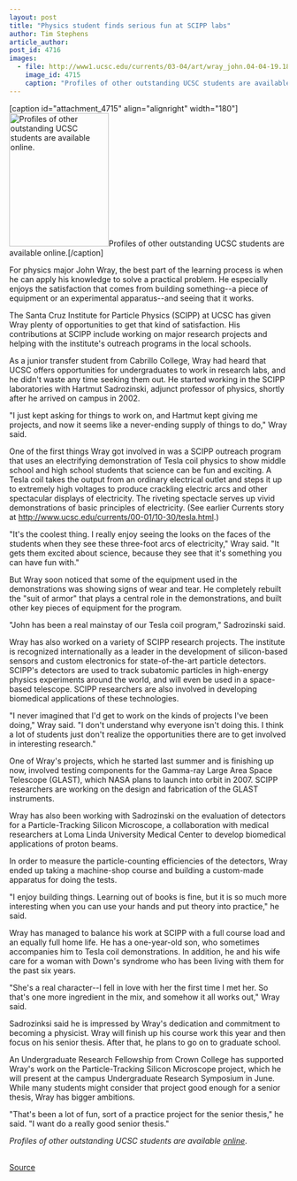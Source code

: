 ```yaml
---
layout: post
title: "Physics student finds serious fun at SCIPP labs"
author: Tim Stephens
article_author: 
post_id: 4716
images:
  - file: http://www1.ucsc.edu/currents/03-04/art/wray_john.04-04-19.180.jpg
    image_id: 4715
    caption: "Profiles of other outstanding UCSC students are available online."
---
```


[caption id="attachment_4715" align="alignright" width="180"]<a href="http://dev-ucsc-news.pantheonsite.io/wp-content/uploads/2004/04/wray_john.04-04-19.180.jpg"><img class="size-full wp-image-4715" src="http://dev-ucsc-news.pantheonsite.io/wp-content/uploads/2004/04/wray_john.04-04-19.180.jpg" alt="Profiles of other outstanding UCSC students are available online." width="180" height="241" /></a>Profiles of other outstanding UCSC students are available online.[/caption]
<p>
  For physics major John Wray, the best part of the learning process is when he can apply his knowledge to solve a practical problem. He especially enjoys the satisfaction that comes from building something--a piece of equipment or an experimental apparatus--and seeing that it works.<br>
</p>
<p>
  The Santa Cruz Institute for Particle Physics (SCIPP) at UCSC has given Wray plenty of opportunities to get that kind of satisfaction. His contributions at SCIPP include working on major research projects and helping with the institute's outreach programs in the local schools.<br>
</p>
<p>
  As a junior transfer student from Cabrillo College, Wray had heard that UCSC offers opportunities for undergraduates to work in research labs, and he didn't waste any time seeking them out. He started working in the SCIPP laboratories with Hartmut Sadrozinski, adjunct professor of physics, shortly after he arrived on campus in 2002.<br>
</p>
<p>
  "I just kept asking for things to work on, and Hartmut kept giving me projects, and now it seems like a never-ending supply of things to do," Wray said.<br>
</p>
<p>
  One of the first things Wray got involved in was a SCIPP outreach program that uses an electrifying demonstration of Tesla coil physics to show middle school and high school students that science can be fun and exciting. A Tesla coil takes the output from an ordinary electrical outlet and steps it up to extremely high voltages to produce crackling electric arcs and other spectacular displays of electricity. The riveting spectacle serves up vivid demonstrations of basic principles of electricity. (See earlier Currents story at <a href="http://www.ucsc.edu/currents/00-01/10-30/tesla.html">http://www.ucsc.edu/currents/00-01/10-30/tesla.html</a>.)<br>
</p>
<p>
  "It's the coolest thing. I really enjoy seeing the looks on the faces of the students when they see these three-foot arcs of electricity," Wray said. "It gets them excited about science, because they see that it's something you can have fun with."<br>
</p>
<p>
  But Wray soon noticed that some of the equipment used in the demonstrations was showing signs of wear and tear. He completely rebuilt the "suit of armor" that plays a central role in the demonstrations, and built other key pieces of equipment for the program.<br>
</p>
<p>
  "John has been a real mainstay of our Tesla coil program," Sadrozinski said.<br>
</p>
<p>
  Wray has also worked on a variety of SCIPP research projects. The institute is recognized internationally as a leader in the development of silicon-based sensors and custom electronics for state-of-the-art particle detectors. SCIPP's detectors are used to track subatomic particles in high-energy physics experiments around the world, and will even be used in a space-based telescope. SCIPP researchers are also involved in developing biomedical applications of these technologies.<br>
</p>
<p>
  "I never imagined that I'd get to work on the kinds of projects I've been doing," Wray said. "I don't understand why everyone isn't doing this. I think a lot of students just don't realize the opportunities there are to get involved in interesting research."<br>
</p>
<p>
  One of Wray's projects, which he started last summer and is finishing up now, involved testing components for the Gamma-ray Large Area Space Telescope (GLAST), which NASA plans to launch into orbit in 2007. SCIPP researchers are working on the design and fabrication of the GLAST instruments.<br>
</p>
<p>
  Wray has also been working with Sadrozinski on the evaluation of detectors for a Particle-Tracking Silicon Microscope, a collaboration with medical researchers at Loma Linda University Medical Center to develop biomedical applications of proton beams.<br>
</p>
<p>
  In order to measure the particle-counting efficiencies of the detectors, Wray ended up taking a machine-shop course and building a custom-made apparatus for doing the tests.<br>
</p>
<p>
  "I enjoy building things. Learning out of books is fine, but it is so much more interesting when you can use your hands and put theory into practice," he said.<br>
</p>
<p>
  Wray has managed to balance his work at SCIPP with a full course load and an equally full home life. He has a one-year-old son, who sometimes accompanies him to Tesla coil demonstrations. In addition, he and his wife care for a woman with Down's syndrome who has been living with them for the past six years.<br>
</p>
<p>
  "She's a real character--I fell in love with her the first time I met her. So that's one more ingredient in the mix, and somehow it all works out," Wray said.<br>
</p>
<p>
  Sadrozinksi said he is impressed by Wray's dedication and commitment to becoming a physicist. Wray will finish up his course work this year and then focus on his senior thesis. After that, he plans to go on to graduate school.<br>
</p>
<p>
  An Undergraduate Research Fellowship from Crown College has supported Wray's work on the Particle-Tracking Silicon Microscope project, which he will present at the campus Undergraduate Research Symposium in June. While many students might consider that project good enough for a senior thesis, Wray has bigger ambitions.<br>
</p>
<p>
  "That's been a lot of fun, sort of a practice project for the senior thesis," he said. "I want do a really good senior thesis."<br>
</p>
<p>
  <i>Profiles of other outstanding UCSC students are available <a href="http://www.ucsc.edu/students/profiles/">online</a></i>.<br>
  <br>
</p>
<p><a href="http://www1.ucsc.edu/currents/03-04/04-19/wray.html" title="Permalink to wray">Source</a></p>
